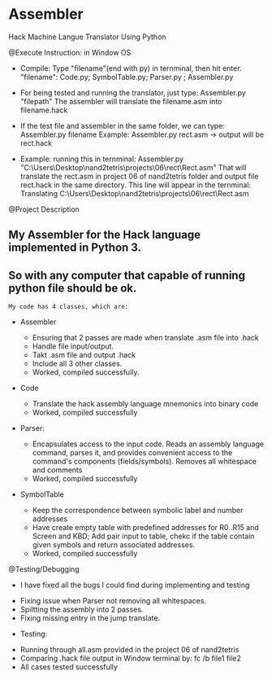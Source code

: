 # Assembler
Hack Machine Langue Translator Using Python

@Execute Instruction: in Window OS

- Compile: Type "filename"(end with py) in ternminal, then hit enter.
"filename": Code.py; SymbolTable.py; Parser.py ; Assembler.py

- For being tested and running the translator, just type:
	Assembler.py "filepath"
The assembler will translate the filename.asm into filename.hack
- If the test file and assembler in the same folder,  we can type:
	Assembler.py filename
	Example: Assembler.py rect.asm -> output will be rect.hack
	
- Example: running this in ternminal:
	Assembler.py "C:\Users\Desktop\nand2tetris\projects\06\rect\Rect.asm"
That will translate the rect.asm in project 06 of nand2tetris folder and output file
rect.hack in the same directory. This line will appear in the ternminal:
	Translating C:\Users\Desktop\nand2tetris\projects\06\rect\Rect.asm
	
@Project Description

##	My Assembler for the Hack language implemented in Python 3.
##	So with any computer that capable of running python file should be ok.
	My code has 4 classes, which are:
- Assembler
	+ Ensuring that 2 passes are made when translate .asm file into .hack
	+ Handle file input/output.
	+ Takt .asm file and output .hack
	+ Include all 3 other classes.
	+ Worked, compiled successfully.
	
- Code
	+ Translate the hack assembly language mnemonics into binary code
	+ Worked, compiled successfully
	
- Parser: 
	+ Encapsulates access to the input code. Reads an assembly language
    command, parses it, and provides convenient access to the command's
    components (fields/symbols). Removes all whitespace and comments
	+ Worked, compiled successfully
	
- SymbolTable
	+ Keep the correspondence between symbolic label and number addresses
	+ Have create empty table with predefined addresses for R0..R15 and
	Screen and KBD; Add pair input to table, chekc if the table contain
	given symbols and return associated addresses.
	+ Worked, compiled successfully
 
@Testing/Debugging
- I have fixed all the bugs I could find during implementing and testing
+ Fixing issue when Parser not removing all whitespaces.
+ Spiltting the assembly into 2 passes.
+ Fixing missing entry in the jump translate.

- Testing:
+ Running through all.asm provided in the project 06 of nand2tetris
+ Comparing .hack file output in Window terminal by: 
fc /b file1 file2
+ All cases tested successfully
